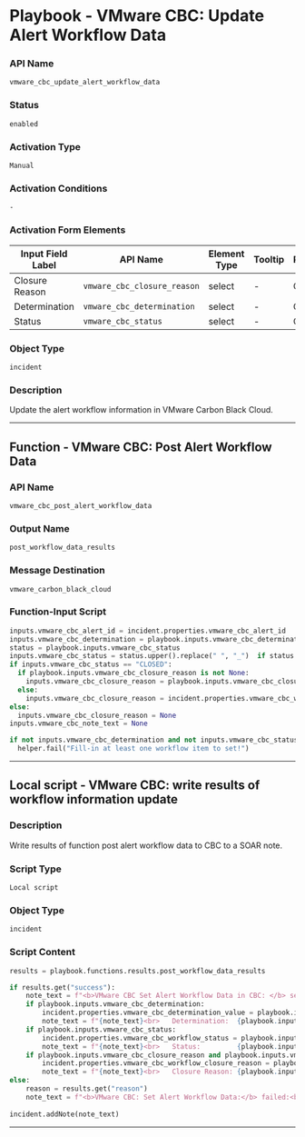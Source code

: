 <!--
    DO NOT MANUALLY EDIT THIS FILE
    THIS FILE IS AUTOMATICALLY GENERATED WITH resilient-sdk codegen
    Generated with resilient-sdk v52.0.0.0.927
-->

# Playbook - VMware CBC: Update Alert Workflow Data

### API Name
`vmware_cbc_update_alert_workflow_data`

### Status
`enabled`

### Activation Type
`Manual`

### Activation Conditions
`-`

### Activation Form Elements
| Input Field Label | API Name | Element Type | Tooltip | Requirement |
| ----------------- | -------- | ------------ | ------- | ----------- |
| Closure Reason | `vmware_cbc_closure_reason` | select | - | Optional |
| Determination | `vmware_cbc_determination` | select | - | Optional |
| Status | `vmware_cbc_status` | select | - | Optional |

### Object Type
`incident`

### Description
Update the alert workflow information in VMware Carbon Black Cloud.


---
## Function - VMware CBC: Post Alert Workflow Data

### API Name
`vmware_cbc_post_alert_workflow_data`

### Output Name
`post_workflow_data_results`

### Message Destination
`vmware_carbon_black_cloud`

### Function-Input Script
```python
inputs.vmware_cbc_alert_id = incident.properties.vmware_cbc_alert_id
inputs.vmware_cbc_determination = playbook.inputs.vmware_cbc_determination.upper().replace(" ", "_")  if playbook.inputs.vmware_cbc_determination is not None else None
status = playbook.inputs.vmware_cbc_status
inputs.vmware_cbc_status = status.upper().replace(" ", "_")  if status else None
if inputs.vmware_cbc_status == "CLOSED":
  if playbook.inputs.vmware_cbc_closure_reason is not None:
    inputs.vmware_cbc_closure_reason = playbook.inputs.vmware_cbc_closure_reason.upper().replace(" ", "_")
  else:
    inputs.vmware_cbc_closure_reason = incident.properties.vmware_cbc_workflow_closure_reason
else:
  inputs.vmware_cbc_closure_reason = None
inputs.vmware_cbc_note_text = None

if not inputs.vmware_cbc_determination and not inputs.vmware_cbc_status:
  helper.fail("Fill-in at least one workflow item to set!")

```

---

## Local script - VMware CBC: write results of workflow information update

### Description
Write results of function post alert workflow data to CBC to a SOAR note. 

### Script Type
`Local script`

### Object Type
`incident`

### Script Content
```python
results = playbook.functions.results.post_workflow_data_results

if results.get("success"):
    note_text = f"<b>VMware CBC Set Alert Workflow Data in CBC: </b> set:<br>"
    if playbook.inputs.vmware_cbc_determination:
        incident.properties.vmware_cbc_determination_value = playbook.inputs.vmware_cbc_determination
        note_text = f"{note_text}<br>   Determination:  {playbook.inputs.vmware_cbc_determination}"
    if playbook.inputs.vmware_cbc_status:
        incident.properties.vmware_cbc_workflow_status = playbook.inputs.vmware_cbc_status
        note_text = f"{note_text}<br>   Status:         {playbook.inputs.vmware_cbc_status}"
    if playbook.inputs.vmware_cbc_closure_reason and playbook.inputs.vmware_cbc_status == 'Closed':
        incident.properties.vmware_cbc_workflow_closure_reason = playbook.inputs.vmware_cbc_closure_reason
        note_text = f"{note_text}<br>   Closure Reason: {playbook.inputs.vmware_cbc_closure_reason}"
else:
    reason = results.get("reason")
    note_text = f"<b>VMware CBC: Set Alert Workflow Data:</b> failed:<br>  {reason}"
  
incident.addNote(note_text)


```

---

